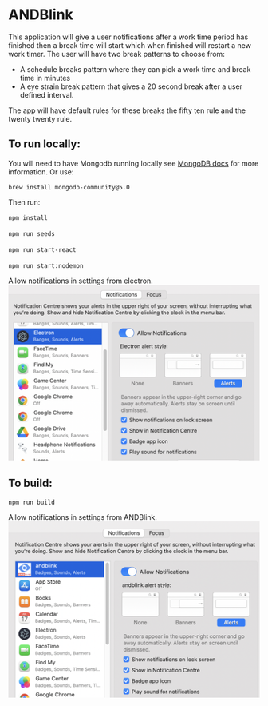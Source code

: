 # ANDBlink

This application will give a user notifications after a work time period has finished then a break time will start which when finished will restart a new work timer.
The user will have two break patterns to choose from: 
- A schedule breaks pattern where they can pick a work time and break time in minutes 
- A eye strain break pattern that gives a 20 second break after a user defined interval.

The app will have default rules for these breaks the fifty ten rule and the twenty twenty rule.

## To run locally:

You will need to have Mongodb running locally see [MongoDB docs](https://www.mongodb.com/docs/manual/tutorial/install-mongodb-on-os-x/) for more information.
Or use:
```
brew install mongodb-community@5.0
```

Then run:
```
npm install

npm run seeds

npm run start-react

npm run start:nodemon
```

Allow notifications in settings from electron.
![Settings for Electron](/assets/settingsElectron.png)


## To build:
```
npm run build
```

Allow notifications in settings from ANDBlink.
![Settings for ANDBlink](/assets/settingsANDBlink.png)